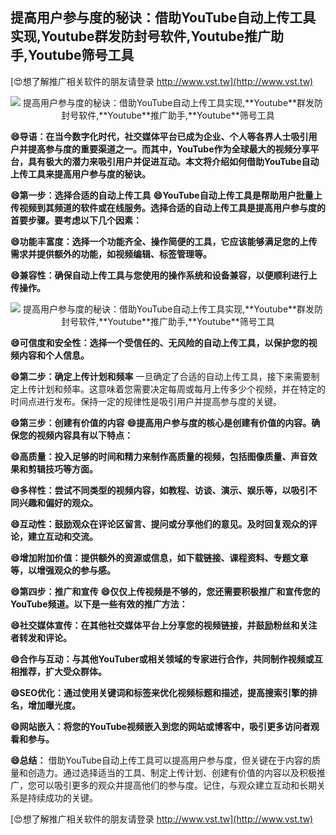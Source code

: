 ## **提高用户参与度的秘诀：借助YouTube自动上传工具实现,**Youtube**群发防封号软件,**Youtube**推广助手,**Youtube**筛号工具**

[😍想了解推广相关软件的朋友请登录 http://www.vst.tw](http://www.vst.tw)

 <center><img src="https://vst.tw/MP4/tuiguang/png/8.png" alt="提高用户参与度的秘诀：借助YouTube自动上传工具实现,**Youtube**群发防封号软件,**Youtube**推广助手,**Youtube**筛号工具"></center>

**😄导语：在当今数字化时代，社交媒体平台已成为企业、个人等各界人士吸引用户并提高参与度的重要渠道之一。而其中，YouTube作为全球最大的视频分享平台，具有极大的潜力来吸引用户并促进互动。本文将介绍如何借助YouTube自动上传工具来提高用户参与度的秘诀。**

**😄第一步：选择合适的自动上传工具**
**😄YouTube自动上传工具是帮助用户批量上传视频到其频道的软件或在线服务。选择合适的自动上传工具是提高用户参与度的首要步骤。要考虑以下几个因素：**

**😄功能丰富度：选择一个功能齐全、操作简便的工具，它应该能够满足您的上传需求并提供额外的功能，如视频编辑、标签管理等。**

**😄兼容性：确保自动上传工具与您使用的操作系统和设备兼容，以便顺利进行上传操作。**

 <center><img src="https://vst.tw/MP4/tuiguang/png/6.png" alt="提高用户参与度的秘诀：借助YouTube自动上传工具实现,**Youtube**群发防封号软件,**Youtube**推广助手,**Youtube**筛号工具"></center>

**😄可信度和安全性：选择一个受信任的、无风险的自动上传工具，以保护您的视频内容和个人信息。**

**😄第二步：确定上传计划和频率**
一旦确定了合适的自动上传工具，接下来需要制定上传计划和频率。这意味着您需要决定每周或每月上传多少个视频，并在特定的时间点进行发布。保持一定的规律性是吸引用户并提高参与度的关键。

**😄第三步：创建有价值的内容**
**😄提高用户参与度的核心是创建有价值的内容。确保您的视频内容具有以下特点：**

**😄高质量：投入足够的时间和精力来制作高质量的视频，包括图像质量、声音效果和剪辑技巧等方面。**

**😄多样性：尝试不同类型的视频内容，如教程、访谈、演示、娱乐等，以吸引不同兴趣和偏好的观众。**

**😄互动性：鼓励观众在评论区留言、提问或分享他们的意见。及时回复观众的评论，建立互动和交流。**

**😄增加附加价值：提供额外的资源或信息，如下载链接、课程资料、专题文章等，以增强观众的参与感。**

**😄第四步：推广和宣传**
**😄仅仅上传视频是不够的，您还需要积极推广和宣传您的YouTube频道。以下是一些有效的推广方法：**

**😄社交媒体宣传：在其他社交媒体平台上分享您的视频链接，并鼓励粉丝和关注者转发和评论。**

**😄合作与互动：与其他YouTuber或相关领域的专家进行合作，共同制作视频或互相推荐，扩大受众群体。**

**😄SEO优化：通过使用关键词和标签来优化视频标题和描述，提高搜索引擎的排名，增加曝光度。**

**😄网站嵌入：将您的YouTube视频嵌入到您的网站或博客中，吸引更多访问者观看和参与。**

**😄总结：**
借助YouTube自动上传工具可以提高用户参与度，但关键在于内容的质量和创造力。通过选择适当的工具、制定上传计划、创建有价值的内容以及积极推广，您可以吸引更多的观众并提高他们的参与度。记住，与观众建立互动和长期关系是持续成功的关键。

[😍想了解推广相关软件的朋友请登录 http://www.vst.tw](http://www.vst.tw)



